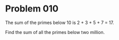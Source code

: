 # Problem 010

The sum of the primes below 10 is 2 + 3 + 5 + 7 = 17.

Find the sum of all the primes below two million.
